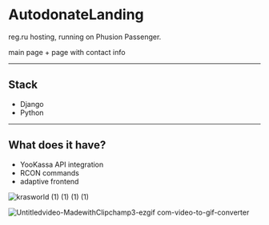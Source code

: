 # AutodonateLanding
reg.ru hosting, running on Phusion Passenger. 

main page + page with contact info

---
## Stack
- Django
- Python

---
## What does it have?
- YooKassa API integration
- RCON commands
- adaptive frontend

![krasworld (1) (1) (1) (1)](https://github.com/equqe/AutodonateWebLanding/assets/145790372/f0aad4ab-16a0-47d5-aea1-d5a6fcad6758)



![Untitledvideo-MadewithClipchamp3-ezgif com-video-to-gif-converter](https://github.com/equqe/AutodonateWebLanding/assets/145790372/0e96db97-6dad-4188-82ec-d703dee0dc50)
